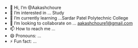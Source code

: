 - 👋 Hi, I’m @Aakashchoure
- 👀 I’m interested in ... Study
- 🌱 I’m currently learning ...Sardar Patel Polytechnic College
- 💞️ I’m looking to collaborate on ... aakashchoure1@gmail.com
- 📫 How to reach me ...
- 😄 Pronouns: ...
- ⚡ Fun fact: ...

<!---
Aakashchoure/Aakashchoure is a ✨ special ✨ repository because its `README.md` (this file) appears on your GitHub profile.
You can click the Preview link to take a look at your changes.
--->
